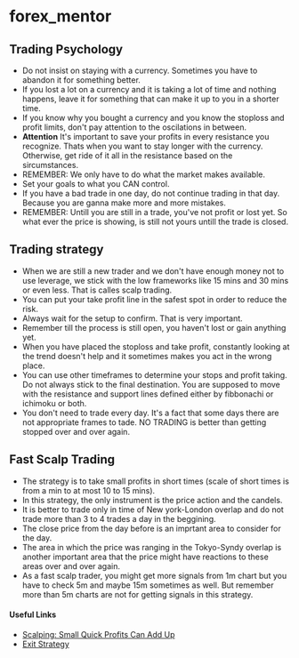 # forex_mentor

## Trading Psychology

* Do not insist on staying  with a currency. Sometimes you have to abandon it for something better.
* If you lost a lot on a currency and it is taking a lot of time and nothing happens, leave it  for something that can make it up to you in a shorter time.
* If you know why you bought a currency and you know the stoploss and profit limits, don't pay attention to the oscilations in between.
* **Attention** It's important to save your profits in every resistance you recognize. Thats when you want to stay longer with the currency. Otherwise, get ride of it all in the resistance based on the sircumstances.
* REMEMBER: We only have to do what the market makes available. 
* Set your goals to what you CAN control.
* If you have a bad trade in one day, do not continue trading in that day. Because you are ganna make more and more mistakes.
* REMEMBER: Untill you are still in a trade, you've not profit or lost yet. So what ever the price is showing, is still not yours untill the trade is closed.
 


## Trading strategy

* When we are still a new trader and we don't have enough money not to use leverage, we stick with the low frameworks like 15 mins and 30 mins or even less. That is calles scalp trading.
* You can put your take profit line in the safest spot in order to reduce the risk.
* Always wait for the setup to confirm. That is very important.
* Remember till the process is still open, you haven't lost or gain anything yet. 
* When you have placed the stoploss and take profit, constantly looking at the trend doesn't help and it sometimes makes you act in the wrong place.
* You can use other timeframes to determine your stops and profit taking. Do not always stick to the final destination. You are supposed to move with the resistance and support lines defined either by fibbonachi or ichimoku or both.
* You don't need to trade every day. It's a fact that some days there are not appropriate frames to tade. NO TRADING is better than getting stopped over and over again.


## Fast Scalp Trading

* The strategy is to take small profits in short times (scale of short times is from a min to at most 10 to 15 mins).
* In this strategy, the only instrument is the price action and the candels.
* It is better to trade only in time of New york-London overlap and do not trade more than 3 to 4 trades a day in the beggining.
* The close price from the day before is an imprtant area to consider for the day.
* The area in which the price was ranging in the Tokyo-Syndy overlap is another important area that the price might have reactions to these areas over and over again.
* As a fast scalp trader, you might get more signals from 1m chart but you have to check 5m and maybe 15m sometimes as well. But remember more than 5m charts are not for getting signals in this strategy.

#### Useful Links
* [Scalping: Small Quick Profits Can Add Up](https://www.investopedia.com/articles/trading/05/scalping.asp)
* [Exit Strategy](https://www.investopedia.com/terms/e/exitstrategy.asp)
